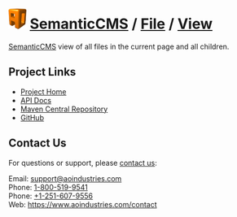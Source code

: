# [<img src="ao-logo.png" alt="AO Logo" width="35" height="40">](https://www.aoindustries.com/) [SemanticCMS](https://semanticcms.com/) / [File](https://semanticcms.com/file/) / [View](https://semanticcms.com/file/view/)
[SemanticCMS](https://semanticcms.com/) view of all files in the current page and all children.

## Project Links
* [Project Home](https://semanticcms.com/file/view/)
* [API Docs](https://semanticcms.com/file/view/apidocs/)
* [Maven Central Repository](https://search.maven.org/#search|gav|1|g:%22com.semanticcms%22%20AND%20a:%22semanticcms-file-view%22)
* [GitHub](https://github.com/aoindustries/semanticcms-file-view)

## Contact Us
For questions or support, please [contact us](https://www.aoindustries.com/contact):

Email: [support@aoindustries.com](mailto:support@aoindustries.com)  
Phone: [1-800-519-9541](tel:1-800-519-9541)  
Phone: [+1-251-607-9556](tel:+1-251-607-9556)  
Web: https://www.aoindustries.com/contact
